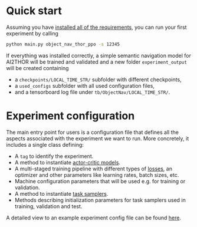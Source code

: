 # Quick start

Assuming you have [installed all of the requirements](/#installation), you can run your first experiment by calling 

```bash
python main.py object_nav_thor_ppo -s 12345
```

If everything was installed correctly, a simple semantic navigation model for AI2THOR will be trained and validated and 
a new folder `experiment_output` will be created containing

* a `checkpoints/LOCAL_TIME_STR/` subfolder with different checkpoints,
* a `used_configs` subfolder with all used configuration files,
* and a tensorboard log file under `tb/ObjectNav/LOCAL_TIME_STR/`.

# Experiment configuration

The main entry point for users is a configuration file that defines all the aspects associated with the experiment we
want to run. More concretely, it includes a single class defining:

* A `tag` to identify the experiment.
* A method to instantiate [actor-critic models](/overview/abstractions#actor-critic-model).
* A multi-staged training pipeline with different types of [losses](/overview/abstractions#actor-critic-loss), an 
optimizer and other parameters like learning rates, batch sizes, etc. 
* Machine configuration parameters that will be used e.g. for training or validation.
* A method to instantiate [task samplers](/overview/abstractions#task-sampler).
* Methods describing initialization parameters for task samplers used in training, validation and test.

A detailed view to an example experiment config file can be found [here](/overview/experiment).
